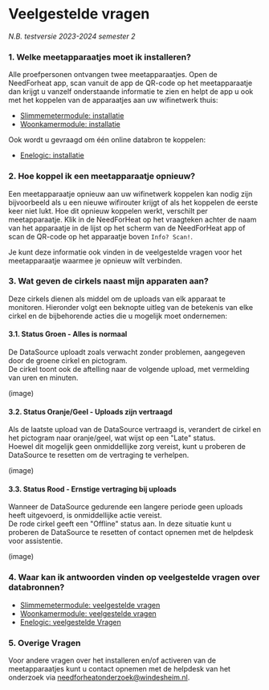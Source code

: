# Veelgestelde vragen

*N.B. testversie 2023-2024 semester 2*

### 1. Welke meetapparaatjes moet ik installeren?

Alle proefpersonen ontvangen twee meetapparaatjes. Open de NeedForheat app, scan vanuit de app de QR-code op het meetapparaatje dan krijgt u vanzelf onderstaande informatie te zien en helpt de app u ook met het koppelen van de apparaatjes aan uw wifinetwerk thuis:

- [Slimmemetermodule: installatie](../../../../devices/twomes-p1-reader-firmware/installation/)
- [Woonkamermodule: installatie](../../../../devices/twomes-co2-occupancy-scd41-m5coreink-firmware/installation/)

Ook wordt u gevraagd om één online databron te koppelen:

- [Enelogic: installatie](../../../../devices/enelogic/installation/)

### 2. Hoe koppel ik een meetapparaatje opnieuw?

Een meetapparaatje opnieuw aan uw wifinetwerk koppelen kan nodig zijn bijvoorbeeld als u een nieuwe wifirouter krijgt of als het koppelen de eerste keer niet lukt. Hoe dit opnieuw koppelen werkt, verschilt per meetapparaatje. Klik in de NeedForHeat op het vraagteken achter de naam van het apparaatje in de lijst op het scherm van de NeedForHeat app of scan de QR-code op het apparaatje boven `Info? Scan!`. 

Je kunt deze informatie ook vinden in de veelgestelde vragen voor het meetapparaatje waarmee je opnieuw wilt verbinden.

### 3. Wat geven de cirkels naast mijn apparaten aan?
Deze cirkels dienen als middel om de uploads van elk apparaat te monitoren. Hieronder volgt een beknopte uitleg van de betekenis van elke cirkel en de bijbehorende acties die u mogelijk moet ondernemen:

#### 3.1. Status Groen - Alles is normaal
De DataSource uploadt zoals verwacht zonder problemen, aangegeven door de groene cirkel en pictogram. \
De cirkel toont ook de aftelling naar de volgende upload, met vermelding van uren en minuten.

(image)

#### 3.2. Status Oranje/Geel - Uploads zijn vertraagd
Als de laatste upload van de DataSource vertraagd is, verandert de cirkel en het pictogram naar oranje/geel, wat wijst op een "Late" status. \
Hoewel dit mogelijk geen onmiddellijke zorg vereist, kunt u proberen de DataSource te resetten om de vertraging te verhelpen.

(image)

#### 3.3. Status Rood - Ernstige vertraging bij uploads
Wanneer de DataSource gedurende een langere periode geen uploads heeft uitgevoerd, is onmiddellijke actie vereist. \
De rode cirkel geeft een "Offline" status aan. In deze situatie kunt u proberen de DataSource te resetten of contact opnemen met de helpdesk voor assistentie.

(image)

### 4. Waar kan ik antwoorden vinden op veelgestelde vragen over databronnen?

- [Slimmemetermodule: veelgestelde vragen](../../../../devices/twomes-p1-reader-firmware/faq/)
- [Woonkamermodule: veelgestelde vragen](../../../../devices/twomes-co2-occupancy-scd41-m5coreink-firmware/faq/)
- [Enelogic: veelgestelde Vragen](../../../../devices/enelogic/faq/)
 
### 5. Overige Vragen

Voor andere vragen over het installeren en/of activeren van de meetapparaatjes kunt u contact opnemen met de helpdesk van het onderzoek via [needforheatonderzoek@windesheim.nl](needforheatonderzoek@windesheim.nl).